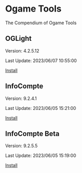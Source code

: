 # Ogame Tools
The Compendium of Ogame Tools



## OGLight
Version: 4.2.5.12

Last Update: 2023/06/07 10:55:00

[Install](https://github.com/igoptx/ogameTools/raw/main/OGLight/OGLight.user.js)



## InfoCompte
Version: 9.2.4.1

Last Update: 2023/06/05 15:21:00

[Install](https://github.com/igoptx/ogameTools/raw/main/InfoCompte/InfoCompte.user.js)


## InfoCompte Beta
Version: 9.2.5.5

Last Update: 2023/06/05 15:19:00

[Install](https://github.com/igoptx/ogameTools/raw/main/InfoCompte/InfoCompte.user.js)
